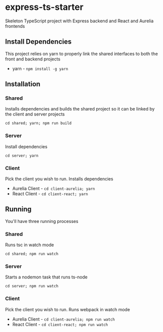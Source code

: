 # express-ts-starter
Skeleton TypeScript project with Express backend and React and Aurelia frontends

## Install Dependencies
This project relies on yarn to properly link the shared interfaces to both the front and backend projects
* yarn - ```npm install -g yarn```

## Installation
### Shared
Installs dependencies and builds the shared project so it can be linked by the client and server projects

`cd shared; yarn; npm run build`
### Server
Install dependencies

`cd server; yarn`
### Client
Pick the client you wish to run.  Installs dependencies

* Aurelia Client - `cd client-aurelia; yarn`
* React Client - `cd client-react; yarn`

## Running
You'll have three running processes
### Shared
Runs tsc in watch mode

`cd shared; npm run watch`
### Server
Starts a nodemon task that runs ts-node

`cd server; npm run watch`
### Client
Pick the client you wish to run.  Runs webpack in watch mode

* Aurelia Client - `cd client-aurelia; npm run watch`
* React Client - `cd client-react; npm run watch`
